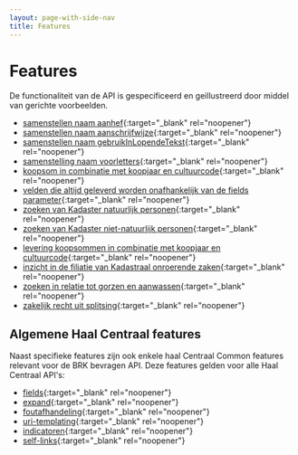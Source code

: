 ```yaml
---
layout: page-with-side-nav
title: Features
---
```

# Features
De functionaliteit van de API is gespecificeerd en geillustreerd door middel van gerichte voorbeelden.

- [samenstellen naam aanhef](https://github.com/kadaster/BRK-bevragen/blob/master/features/aanhef.feature){:target="_blank" rel="noopener"}
- [samenstellen naam aanschrijfwijze](https://github.com/kadaster/BRK-bevragen/blob/master/features/aanschrijfwijze.feature){:target="_blank" rel="noopener"}
- [samenstellen naam gebruikInLopendeTekst](https://github.com/kadaster/BRK-bevragen/blob/master/features/gebruik_in_lopende_tekst.feature){:target="_blank" rel="noopener"}
- [samenstelling naam voorletters](https://github.com/kadaster/BRK-bevragen/blob/master/features/voorletters.feature){:target="_blank" rel="noopener"}
- [koopsom in combinatie met koopjaar en cultuurcode](https://github.com/kadaster/BRK-bevragen/blob/master/features/levering-koopsom.feature){:target="_blank" rel="noopener"}
- [velden die altijd geleverd worden onafhankelijk van de fields parameter](https://github.com/kadaster/BRK-bevragen/blob/master/features/levering-velden.feature){:target="_blank" rel="noopener"}
- [zoeken van Kadaster natuurlijk personen](https://github.com/kadaster/BRK-bevragen/blob/master/features/zoeken-kadasternatuurlijkpersoon.feature){:target="_blank" rel="noopener"}
- [zoeken van Kadaster niet-natuurlijk personen](https://github.com/kadaster/BRK-bevragen/blob/master/features/zoeken-kadasternietnatuurlijkpersoon.feature){:target="_blank" rel="noopener"}
- [levering koopsommen in combinatie met koopjaar en cultuurcode](https://github.com/kadaster/BRK-bevragen/blob/master/features/first.feature){:target="_blank" rel="noopener"}
- [inzicht in de filiatie van Kadastraal onroerende zaken](https://github.com/kadaster/BRK-bevragen/blob/master/features/filiatie.feature){:target="_blank" rel="noopener"}
- [zoeken in relatie tot gorzen en aanwassen](https://github.com/kadaster/BRK-bevragen/blob/master/features/gorzen-en-aanwassen.feature){:target="_blank" rel="noopener"}
- [zakelijk recht uit splitsing](https://github.com/kadaster/BRK-bevragen/blob/master/features/gesplitst-zakelijk-recht.feature){:target="_blank" rel="noopener"}

## Algemene Haal Centraal features
Naast specifieke features zijn ook enkele haal Centraal Common features relevant voor de BRK bevragen API. Deze features gelden voor alle Haal Centraal API's:
- [fields](https://github.com/kadaster/BRK-bevragen/blob/master/Haal-Centraal-common/features/fields.feature){:target="_blank" rel="noopener"}
- [expand](https://github.com/kadaster/BRK-bevragen/blob/master/Haal-Centraal-common/features/expand.feature){:target="_blank" rel="noopener"}
- [foutafhandeling](https://github.com/kadaster/BRK-bevragen/blob/master/Haal-Centraal-common/features/foutafhandeling.feature){:target="_blank" rel="noopener"}
- [uri-templating](https://github.com/kadaster/BRK-bevragen/blob/master/Haal-Centraal-common/features/uri-templating.feature){:target="_blank" rel="noopener"}
- [indicatoren](https://github.com/kadaster/BRK-bevragen/blob/master/Haal-Centraal-common/features/indicatoren.feature){:target="_blank" rel="noopener"}
- [self-links](https://github.com/kadaster/BRK-bevragen/blob/master/Haal-Centraal-common/features/self-links.feature){:target="_blank" rel="noopener"}
